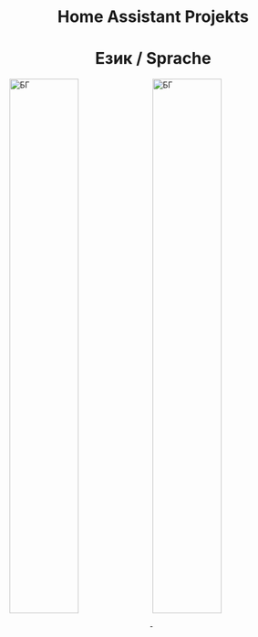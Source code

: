 <h1 align="center">Home Assistant Projekts</h1>
<h1 align="center">Език / Sprache</h1>

<a href="https://github.com/Bacard1/Home-Assistant-Bulgaria">
    <img align="center" src="https://github.com/user-attachments/assets/26621eb9-9565-460b-9856-dff82c4300c1" alt="БГ" width="49%" height="49%">
</a>

<a href="https://github.com/Bacard1/HomeAssistant-Bulgaria">
    <img align="center" src="https://github.com/user-attachments/assets/25a8830f-4676-4c3a-bb71-2ad4a4121649" alt="БГ" width="49%" height="49%">
</a>


